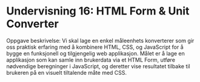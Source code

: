 # Undervisning 16: HTML Form & Unit Converter
Oppgave beskrivelse:
Vi skal lage en enkel måleenhets konverterer som gir oss praktisk erfaring med å kombinere HTML, CSS, og JavaScript for å bygge en funksjonell og tilgjengelig web applikasjon. Målet er å lage en applikasjon som kan samle inn brukerdata via et HTML Form, utføre nødvendige beregninger i JavaScript, og deretter vise resultatet tilbake til brukeren på en visuelt tiltalende måte med CSS.
